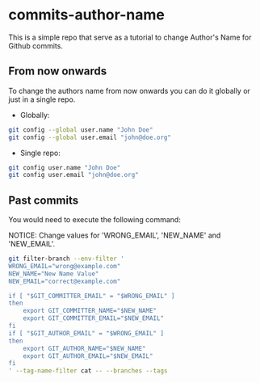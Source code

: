 # commits-author-name

This is a simple repo that serve as a tutorial to change Author's Name for Github commits.


## From now onwards

To change the authors name from now onwards you can do it globally or just in a single repo.

- Globally:
```bash
git config --global user.name "John Doe"
git config --global user.email "john@doe.org"
```

- Single repo:
```bash
git config user.name "John Doe"
git config user.email "john@doe.org"
```

## Past commits

You would need to execute the following command:

NOTICE: Change values for 'WRONG_EMAIL', 'NEW_NAME' and 'NEW_EMAIL'.

```bash
git filter-branch --env-filter '
WRONG_EMAIL="wrong@example.com"
NEW_NAME="New Name Value"
NEW_EMAIL="correct@example.com"

if [ "$GIT_COMMITTER_EMAIL" = "$WRONG_EMAIL" ]
then
    export GIT_COMMITTER_NAME="$NEW_NAME"
    export GIT_COMMITTER_EMAIL="$NEW_EMAIL"
fi
if [ "$GIT_AUTHOR_EMAIL" = "$WRONG_EMAIL" ]
then
    export GIT_AUTHOR_NAME="$NEW_NAME"
    export GIT_AUTHOR_EMAIL="$NEW_EMAIL"
fi
' --tag-name-filter cat -- --branches --tags
```